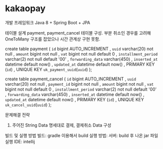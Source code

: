 # kakaopay

개발 프레임워크
  Java 8 + Spring Boot + JPA
    
테이블 설계
  payment, payment_cancel 테이블 구성.
  부분 취소인 경우를 고려해 OneToMany 구조를 잡았으나 시간 관계상 구현 못함.
  
  create table payment (
      `id` bigint AUTO_INCREMENT
    , `uuid` varchar(20) not null
    , `amount` bigint not null
    , `vat` bigint not null default 0
    , `installment_period` varchar(2) not null default '00'
    , `forwarding_data` varchar(450) 
    , `inserted_at` datetime default now()
    , `updated_at` datetime default now()
    , PRIMARY KEY (`id`)
    , UNIQUE KEY `uk_payment_uuid`(`uuid`)
  );

  create table payment_cancel (
    `id` bigint AUTO_INCREMENT
    , `uuid` varchar(20) not null
    , `payment_id` bigint not null
    , `amount` bigint not null
    , `vat` bigint not null default 0
    , `installment_period` varchar(2) not null default '00'
    , `forwarding_data` varchar(450) 
    , `inserted_at` datetime default now()
    , `updated_at` datetime default now()
    , PRIMARY KEY (`id`)
    , UNIQUE KEY `uk_cancel_uuid`(`uuid`)
  );

문제해결 전략
  1. 주어진 String Data 명세대로 결제, 결제취소 Data 구성

빌드 및 실행 방법
  빌드: gradle 이용해서 build
  실행 방법: 
    서버: build 후 나온 jar 파일 실행
    IDE: intellij
